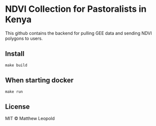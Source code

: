 # NDVI Collection for Pastoralists in Kenya

This github contains the backend for pulling GEE data and sending NDVI polygons to users.

## Install

```
make build
```

## When starting docker
```
make run
```

## License

MIT © Matthew Leopold